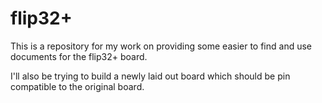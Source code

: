# flip32+

This is a repository for my work on providing some easier to find and use documents for the flip32+ board. 

I'll also be trying to build a newly laid out board which should be pin compatible to the original board.
